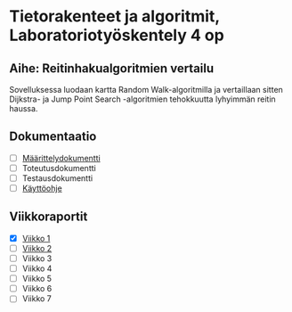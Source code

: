 # Tietorakenteet ja algoritmit, Laboratoriotyöskentely 4 op

## Aihe: Reitinhakualgoritmien vertailu

Sovelluksessa luodaan kartta Random Walk-algoritmilla ja vertaillaan sitten Dijkstra- ja Jump Point Search -algoritmien tehokkuutta lyhyimmän reitin haussa. 

## Dokumentaatio

- [ ] [Määrittelydokumentti](dokumentaatio/maarittely.md)
- [ ] Toteutusdokumentti
- [ ] Testausdokumentti
- [ ] [Käyttöohje](dokumentaatio/kayttoohje.md)

## Viikkoraportit

- [x] [Viikko 1](dokumentaatio/viikko1.md)
- [ ] [Viikko 2](dokumentaatio/viikko2.md)       
- [ ] Viikko 3
- [ ] Viikko 4
- [ ] Viikko 5
- [ ] Viikko 6
- [ ] Viikko 7  
